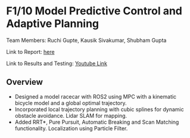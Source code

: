 # F1/10 Model Predictive Control and Adaptive Planning
Team Members: Ruchi Gupte, Kausik Sivakumar, Shubham Gupta

Link to Report: [here](F1Tenth_Final_Project_Report.pdf)

Link to Results and Testing: [Youtube Link](https://youtube.com/playlist?list=PL7OFoYHZEfNmerDl5OqkBaCQ5jpHecx9N)


## Overview
-	Designed a model racecar with ROS2 using MPC with a kinematic bicycle model and a global optimal trajectory.
-	Incorporated local trajectory planning with cubic splines for dynamic obstacle avoidance. Lidar SLAM for mapping.
-	Added RRT*, Pure Pursuit, Automatic Breaking and Scan Matching functionality. Localization using Particle Filter.

